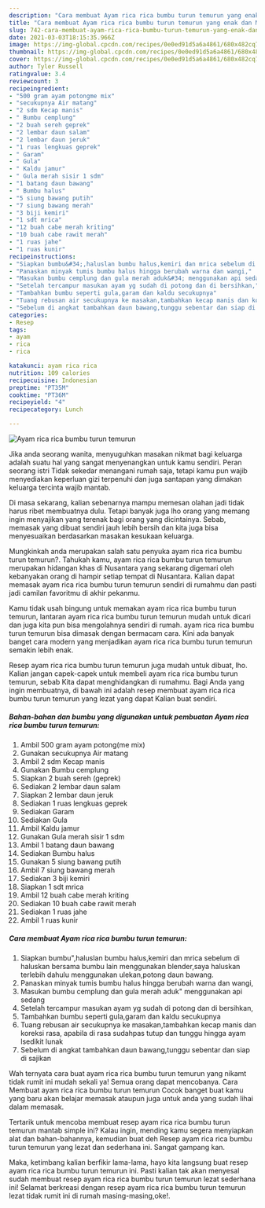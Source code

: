 ```yaml
---
description: "Cara membuat Ayam rica rica bumbu turun temurun yang enak dan Mudah Dibuat"
title: "Cara membuat Ayam rica rica bumbu turun temurun yang enak dan Mudah Dibuat"
slug: 742-cara-membuat-ayam-rica-rica-bumbu-turun-temurun-yang-enak-dan-mudah-dibuat
date: 2021-03-03T18:15:35.966Z
image: https://img-global.cpcdn.com/recipes/0e0ed91d5a6a4861/680x482cq70/ayam-rica-rica-bumbu-turun-temurun-foto-resep-utama.jpg
thumbnail: https://img-global.cpcdn.com/recipes/0e0ed91d5a6a4861/680x482cq70/ayam-rica-rica-bumbu-turun-temurun-foto-resep-utama.jpg
cover: https://img-global.cpcdn.com/recipes/0e0ed91d5a6a4861/680x482cq70/ayam-rica-rica-bumbu-turun-temurun-foto-resep-utama.jpg
author: Tyler Russell
ratingvalue: 3.4
reviewcount: 3
recipeingredient:
- "500 gram ayam potongme mix"
- "secukupnya Air matang"
- "2 sdm Kecap manis"
- " Bumbu cemplung"
- "2 buah sereh geprek"
- "2 lembar daun salam"
- "2 lembar daun jeruk"
- "1 ruas lengkuas geprek"
- " Garam"
- " Gula"
- " Kaldu jamur"
- " Gula merah sisir 1 sdm"
- "1 batang daun bawang"
- " Bumbu halus"
- "5 siung bawang putih"
- "7 siung bawang merah"
- "3 biji kemiri"
- "1 sdt mrica"
- "12 buah cabe merah kriting"
- "10 buah cabe rawit merah"
- "1 ruas jahe"
- "1 ruas kunir"
recipeinstructions:
- "Siapkan bumbu&#34;,haluslan bumbu halus,kemiri dan mrica sebelum di haluskan bersama bumbu lain menggunakan blender,saya haluskan terlebih dahulu menggunakan ulekan,potong daun bawang."
- "Panaskan minyak tumis bumbu halus hingga berubah warna dan wangi,"
- "Masukan bumbu cemplung dan gula merah aduk&#34; menggunakan api sedang"
- "Setelah tercampur masukan ayam yg sudah di potong dan di bersihkan,"
- "Tambahkan bumbu seperti gula,garam dan kaldu secukupnya"
- "Tuang rebusan air secukupnya ke masakan,tambahkan kecap manis dan koreksi rasa, apabila di rasa sudahpas tutup dan tunggu hingga ayam lsedikit lunak"
- "Sebelum di angkat tambahkan daun bawang,tunggu sebentar dan siap di sajikan"
categories:
- Resep
tags:
- ayam
- rica
- rica

katakunci: ayam rica rica 
nutrition: 109 calories
recipecuisine: Indonesian
preptime: "PT35M"
cooktime: "PT36M"
recipeyield: "4"
recipecategory: Lunch

---
```



![Ayam rica rica bumbu turun temurun](https://img-global.cpcdn.com/recipes/0e0ed91d5a6a4861/680x482cq70/ayam-rica-rica-bumbu-turun-temurun-foto-resep-utama.jpg)

Jika anda seorang wanita, menyuguhkan masakan nikmat bagi keluarga adalah suatu hal yang sangat menyenangkan untuk kamu sendiri. Peran seorang istri Tidak sekedar menangani rumah saja, tetapi kamu pun wajib menyediakan keperluan gizi terpenuhi dan juga santapan yang dimakan keluarga tercinta wajib mantab.

Di masa  sekarang, kalian sebenarnya mampu memesan olahan jadi tidak harus ribet membuatnya dulu. Tetapi banyak juga lho orang yang memang ingin menyajikan yang terenak bagi orang yang dicintainya. Sebab, memasak yang dibuat sendiri jauh lebih bersih dan kita juga bisa menyesuaikan berdasarkan masakan kesukaan keluarga. 



Mungkinkah anda merupakan salah satu penyuka ayam rica rica bumbu turun temurun?. Tahukah kamu, ayam rica rica bumbu turun temurun merupakan hidangan khas di Nusantara yang sekarang digemari oleh kebanyakan orang di hampir setiap tempat di Nusantara. Kalian dapat memasak ayam rica rica bumbu turun temurun sendiri di rumahmu dan pasti jadi camilan favoritmu di akhir pekanmu.

Kamu tidak usah bingung untuk memakan ayam rica rica bumbu turun temurun, lantaran ayam rica rica bumbu turun temurun mudah untuk dicari dan juga kita pun bisa mengolahnya sendiri di rumah. ayam rica rica bumbu turun temurun bisa dimasak dengan bermacam cara. Kini ada banyak banget cara modern yang menjadikan ayam rica rica bumbu turun temurun semakin lebih enak.

Resep ayam rica rica bumbu turun temurun juga mudah untuk dibuat, lho. Kalian jangan capek-capek untuk membeli ayam rica rica bumbu turun temurun, sebab Kita dapat menghidangkan di rumahmu. Bagi Anda yang ingin membuatnya, di bawah ini adalah resep membuat ayam rica rica bumbu turun temurun yang lezat yang dapat Kalian buat sendiri.

<!--inarticleads1-->

##### Bahan-bahan dan bumbu yang digunakan untuk pembuatan Ayam rica rica bumbu turun temurun:

1. Ambil 500 gram ayam potong(me mix)
1. Gunakan secukupnya Air matang
1. Ambil 2 sdm Kecap manis
1. Gunakan  Bumbu cemplung
1. Siapkan 2 buah sereh (geprek)
1. Sediakan 2 lembar daun salam
1. Siapkan 2 lembar daun jeruk
1. Sediakan 1 ruas lengkuas geprek
1. Sediakan  Garam
1. Sediakan  Gula
1. Ambil  Kaldu jamur
1. Gunakan  Gula merah sisir 1 sdm
1. Ambil 1 batang daun bawang
1. Sediakan  Bumbu halus
1. Gunakan 5 siung bawang putih
1. Ambil 7 siung bawang merah
1. Sediakan 3 biji kemiri
1. Siapkan 1 sdt mrica
1. Ambil 12 buah cabe merah kriting
1. Sediakan 10 buah cabe rawit merah
1. Sediakan 1 ruas jahe
1. Ambil 1 ruas kunir




<!--inarticleads2-->

##### Cara membuat Ayam rica rica bumbu turun temurun:

1. Siapkan bumbu&#34;,haluslan bumbu halus,kemiri dan mrica sebelum di haluskan bersama bumbu lain menggunakan blender,saya haluskan terlebih dahulu menggunakan ulekan,potong daun bawang.
1. Panaskan minyak tumis bumbu halus hingga berubah warna dan wangi,
1. Masukan bumbu cemplung dan gula merah aduk&#34; menggunakan api sedang
1. Setelah tercampur masukan ayam yg sudah di potong dan di bersihkan,
1. Tambahkan bumbu seperti gula,garam dan kaldu secukupnya
1. Tuang rebusan air secukupnya ke masakan,tambahkan kecap manis dan koreksi rasa, apabila di rasa sudahpas tutup dan tunggu hingga ayam lsedikit lunak
1. Sebelum di angkat tambahkan daun bawang,tunggu sebentar dan siap di sajikan




Wah ternyata cara buat ayam rica rica bumbu turun temurun yang nikamt tidak rumit ini mudah sekali ya! Semua orang dapat mencobanya. Cara Membuat ayam rica rica bumbu turun temurun Cocok banget buat kamu yang baru akan belajar memasak ataupun juga untuk anda yang sudah lihai dalam memasak.

Tertarik untuk mencoba membuat resep ayam rica rica bumbu turun temurun mantab simple ini? Kalau ingin, mending kamu segera menyiapkan alat dan bahan-bahannya, kemudian buat deh Resep ayam rica rica bumbu turun temurun yang lezat dan sederhana ini. Sangat gampang kan. 

Maka, ketimbang kalian berfikir lama-lama, hayo kita langsung buat resep ayam rica rica bumbu turun temurun ini. Pasti kalian tak akan menyesal sudah membuat resep ayam rica rica bumbu turun temurun lezat sederhana ini! Selamat berkreasi dengan resep ayam rica rica bumbu turun temurun lezat tidak rumit ini di rumah masing-masing,oke!.

